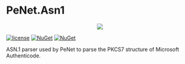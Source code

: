# PeNet.Asn1
<p align="center">
    <img src="https://github.com/secana/PeNet/blob/master/src/PEditor/Icons/PEditor.png" />
</p>

[![license](https://img.shields.io/github/license/secana/asn1.svg)](https://raw.githubusercontent.com/secana/asn1/master/LICENCE)
[![NuGet](https://img.shields.io/nuget/v/PeNet.Asn1.svg)](https://www.nuget.org/packages/PeNet.Asn1/)
[![NuGet](https://img.shields.io/nuget/dt/PeNet.Asn1.svg)](https://www.nuget.org/packages/PeNet.Asn1/)

ASN.1 parser used by PeNet to parse the PKCS7 structure of Microsoft Authenticode.